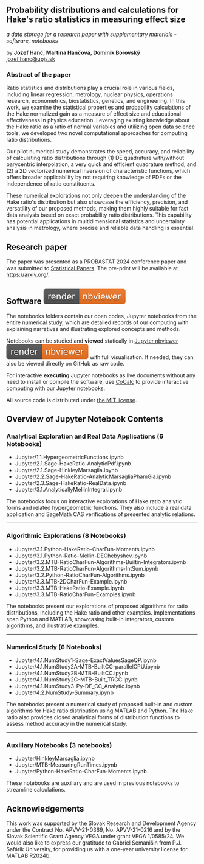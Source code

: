 ## Probability distributions and calculations for Hake's ratio statistics in measuring effect size
*a data storage for a research paper with supplementary materials - software, notebooks*

by **Jozef Hanč, Martina Hančová, Dominik Borovský**  
<jozef.hanc@upjs.sk>

### Abstract of the paper

Ratio statistics and distributions play a crucial role in various fields, including linear regression, metrology, nuclear physics, operations research, econometrics, biostatistics, genetics, and engineering. In this work, we examine the statistical properties and probability calculations of the Hake normalized gain as a measure of effect size and educational effectiveness in physics education. Leveraging existing knowledge about the Hake ratio as a ratio of normal variables and utilizing open data science tools, we developed two novel computational approaches for computing ratio distributions.

Our pilot numerical study demonstrates the speed, accuracy, and reliability of calculating ratio distributions through (1) DE quadrature with/without barycentric interpolation, a very quick and efficient quadrature method, and (2) a 2D vectorized numerical inversion of characteristic functions, which offers broader applicability by not requiring knowledge of PDFs or the independence of ratio constituents. 

These numerical explorations not only deepen the understanding of the Hake ratio's distribution but also showcase the efficiency, precision, and versatility of our proposed methods, making them highly suitable for fast data analysis based on exact probability ratio distributions. This capability has potential applications in multidimensional statistics and uncertainty analysis in metrology, where precise and reliable data handling is essential.

## Research paper 

The paper was presented as a PROBASTAT 2024 conference paper and was submitted to [Statistical Papers](https://link.springer.com/journal/362). The pre-print will be available at <https://arxiv.org/>.

## Software [![render in nbviewer](figures/nbviewer_badge.svg)](https://nbviewer.org/github/JupyterPER/HakeRatio/tree/main/) 

The notebooks folders contain our open codes, Jupyter notebooks from the entire numerical study, which are detailed records of our computing 
with explaining narratives and illustrating explored concepts and methods. 

Notebooks can be studied and **viewed** statically in [Jupyter nbviewer](https://nbviewer.org/github/JupyterPER/HakeRatio/tree/main/) [![render in nbviewer](figures/nbviewer_badge.svg)](https://nbviewer.org/github/JupyterPER/HakeRatio/tree/main/) with full visualisation. If needed, they can also be viewed directly on GitHub as raw code. 

For interactive **executing** Jupyter notebooks as live documents without any need to install or compile the software, use [CoCalc](https://cocalc.com/) to provide interactive computing with our Jupyter notebooks.
 
All source code is distributed under [the MIT license](https://choosealicense.com/licenses/mit/).

## Overview of Jupyter Notebook Contents

### Analytical Exploration and Real Data Applications (6 Notebooks)

- Jupyter/1.1.HypergeometricFunctions.ipynb
- Jupyter/2.1.Sage-HakeRatio-AnalyticPdf.ipynb
- Jupyter/2.1.Sage-HinkleyMarsaglia.ipynb
- Jupyter/2.2.Sage-HakeRatio-AnalyticMarsagliaPhamGia.ipynb
- Jupyter/2.3.Sage-HakeRatio-RealData.ipynb
- Jupyter/3.1.AnalyticallyMellinlntegral.ipynb

The notebooks focus on interactive explorations of Hake ratio analytic forms and related hypergeometric functions. They also include a real data application and SageMath CAS verifications of presented analytic relations. 

---

### Algorithmic Explorations (8 Notebooks)

- Jupyter/3.1.Python-HakeRatio-CharFun-Moments.ipynb
- Jupyter/3.1.Python-Ratio-Mellin-DEChebyshev.ipynb
- Jupyter/3.2.MTB-RatioCharFun-Algorithms-Builtin-Integrators.ipynb
- Jupyter/3.2.MTB-RatioCharFun-Algorithms-IntSum.ipynb
- Jupyter/3.2.Python-RatioCharFun-Algorithms.ipynb
- Jupyter/3.3.MTB-2DCharFun-Example.ipynb
- Jupyter/3.3.MTB-HakeRatio-Example.ipynb
- Jupyter/3.3.MTB-RatioCharFun-Examples.ipynb

The notebooks present our explorations of proposed algorithms for ratio distributions, including the Hake ratio and other examples. Implementations span Python and MATLAB, showcasing built-in integrators, custom algorithms, and illustrative examples.

---

### Numerical Study (6 Notebooks)

- Jupyter/4.1.NumStudy1-Sage-ExactValuesSageQP.ipynb
- Jupyter/4.1.NumStudy2A-MTB-BuiltCC-parallelCPU.ipynb
- Jupyter/4.1.NumStudy2B-MTB-BuiltCC.ipynb
- Jupyter/4.1.NumStudy2C-MTB-Built\_TRCC.ipynb
- Jupyter/4.1.NumStudy3-Py-DE\_CC\_Analytic.ipynb
- Jupyter/4.2.NumStudy-Summary.ipynb

The notebooks present a numerical study of proposed built-in and custom algorithms for Hake ratio distribution using MATLAB and Python. The Hake ratio also provides closed analytical forms of distribution functions to assess method accuracy in the numerical study.

---

### Auxiliary Notebooks (3 notebooks)

- Jupyter/HinkleyMarsaglia.ipynb
- Jupyter/MTB-MeasuringRunTimes.ipynb
- Jupyter/Python-HakeRatio-CharFun-Moments.ipynb

These notebooks are auxiliary and are used in previous notebooks to streamline calculations.

## Acknowledgements

This work was supported by the Slovak Research and Development Agency under the Contract 
No. APVV-21-0369, No. APVV-21-0216 and by the Slovak Scientific Grant Agency VEGA under grant VEGA 1/0585/24.
We would also like to express our gratitude to Gabriel Semanišin from P.J. Šafárik University, 
for providing us with a one-year university license for MATLAB R2024b.
